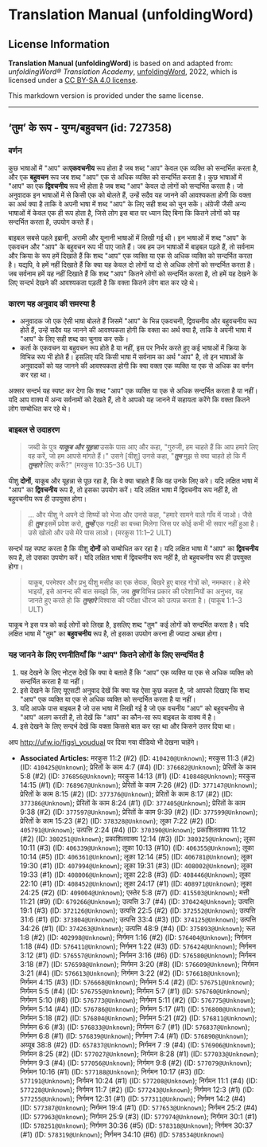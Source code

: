 # Translation Manual (unfoldingWord)

## License Information

**Translation Manual (unfoldingWord)** is based on and adapted from: _unfoldingWord® Translation Academy_, [unfoldingWord](https://unfoldingword.org/utw), 2022, which is licensed under a [CC BY-SA 4.0 license](https://creativecommons.org/licenses/by-sa/4.0/legalcode.en).

This markdown version is provided under the same license.



--------------------------------

## ‘तुम’ के रूप - युग्म/बहुवचन (id: 727358)

### वर्णन

कुछ भाषाओं में "आप" का**एकवचनीय** रूप होता है जब शब्द "आप" केवल एक व्यक्ति को सन्दर्भित करता है, और एक **बहुवचन** रूप जब शब्द "आप" एक से अधिक व्यक्ति को सन्दर्भित करता है। कुछ भाषाओं में "आप" का एक **द्विवचनीय** रूप भी होता है जब शब्द "आप" केवल दो लोगों को सन्दर्भित करता है। जो अनुवादक इन भाषाओं में से किसी एक को बोलते हैं, उन्हें सदैव यह जानने की आवश्यकता होगी कि वक्ता का अर्थ क्या है ताकि वे अपनी भाषा में शब्द "आप" के लिए सही शब्द को चुन सकें। अंग्रेजी जैसी अन्य भाषाओं में केवल एक ही रूप होता है, जिसे लोग इस बात पर ध्यान दिए बिना कि कितने लोगों को यह सन्दर्भित करता है, उपयोग करते हैं।

बाइबल सबसे पहले इब्रानी, अरामी और यूनानी भाषाओं में लिखी गई थी। इन भाषाओं में शब्द "आप" के एकवचन और "आप" के बहुवचन रूप भी पाए जाते हैं। जब हम उन भाषाओं में बाइबल पढ़ते हैं, तो सर्वनाम और क्रिया के रूप हमें दिखाते हैं कि शब्द "आप" एक व्यक्ति या एक से अधिक व्यक्ति को सन्दर्भित करता है। यद्यपि, वे हमें नहीं दिखाते हैं कि क्या यह केवल दो लोगों या दो से अधिक लोगों को सन्दर्भित करता है। जब सर्वनाम हमें यह नहीं दिखाते हैं कि शब्द "आप" कितने लोगों को सन्दर्भित करता है, तो हमें यह देखने के लिए सन्दर्भ देखने की आवश्यकता पड़ती है कि वक्ता कितने लोग बात कर रहे थे।

### कारण यह अनुवाद की समस्या है

* अनुवादक जो एक ऐसी भाषा बोलते हैं जिसमें "आप" के भिन्न एकवचनी, द्विवचनीय और बहुवचनीय रूप होते हैं, उन्हें सदैव यह जानने की आवश्यकता होगी कि वक्ता का अर्थ क्या है, ताकि वे अपनी भाषा में "आप" के लिए सही शब्द का चुनाव कर सकें।
* कर्ता के एकवचन या बहुवचन रूप होते है या नहीं, इस पर निर्भर करते हुए कई भाषाओं में क्रिया के विभिन्न रूप भी होते हैं। इसलिए यदि किसी भाषा में सर्वनाम का अर्थ "आप" है, तो इन भाषाओं के अनुवादकों को यह जानने की आवश्यकता होगी कि क्या वक्ता एक व्यक्ति या एक से अधिक का वर्णन कर रहा था।

अक्सर सन्दर्भ यह स्पष्ट कर देगा कि शब्द "आप" एक व्यक्ति या एक से अधिक सन्दर्भित करता है या नहीं। यदि आप वाक्य में अन्य सर्वनामों को देखते हैं, तो वे आपको यह जानने में सहायता करेंगे कि वक्ता कितने लोग सम्बोधित कर रहे थे।

### बाइबल से उदाहरण

> जब्दी के पुत्र ***याकूब और यूहन्ना*** उसके पास आए और कहा, "गुरुजी, हम चाहते हैं कि आप हमारे लिए वह करें, जो हम आपसे मांगते हैं।" उसने \[यीशु] उनसे कहा, "***तुम*** मुझ से क्या चाहते हो कि मैं ***तुम्हारे*** लिए करूँ?" (मरकुस 10:35–36 ULT)

यीशु **दोनों**, याकूब और यूहन्ना से पूछ रहा है, कि वे क्या चाहते हैं कि वह उनके लिए करे। यदि लक्षित भाषा में "आप" का **द्विवचनीय** रूप है, तो इसका उपयोग करें। यदि लक्षित भाषा में द्विवचनीय रूप नहीं है, तो बहुवचनीय रूप ही उपयुक्त होगा।

> … और यीशु ने अपने दो शिष्यों को भेजा और उनसे कहा, "हमारे सामने वाले गाँव में जाओ। जैसे ही ***तुम*** इसमें प्रवेश करो, ***तुम्हें*** एक गदही का बच्चा मिलेगा जिस पर कोई कभी भी सवार नहीं हुआ है। उसे खोलो और उसे मेरे पास लाओ। (मरकुस 11:1–2 ULT)

सन्दर्भ यह स्पष्ट करता है कि यीशु **दोनों** को सम्बोधित कर रहा है। यदि लक्षित भाषा में "आप" का **द्विवचनीय** रूप है, तो उसका उपयोग करें। यदि लक्षित भाषा में द्विवचनीय रूप नहीं है, तो बहुवचनीय रूप ही उपयुक्त होगा।

> याकूब, परमेश्वर और प्रभु यीशु मसीह का एक सेवक, बिखरे हुए बारह गोत्रों को, नमम्कार। हे मेरे भाइयों, इसे आनन्द की बात समझो कि, जब ***तुम*** विभिन्न प्रकार की परेशानियों का अनुभव, यह जानते हुए करते हो कि ***तुम्हारे*** विश्वास की परीक्षा धीरज को उत्पन्न करता है। (याकूब 1:1–3 ULT)

याकूब ने इस पत्र को कई लोगों को लिखा है, इसलिए शब्द "तुम" कई लोगों को सन्दर्भित करता है। यदि लक्षित भाषा में "तुम" का **बहुवचनीय** रूप है, तो इसका उपयोग करना ही ज्यादा अच्छा होगा।

### यह जानने के लिए रणनीतियाँ कि "आप" कितने लोगों के लिए सन्दर्भित है

1. यह देखने के लिए नोट्स देखें कि क्या वे बताते हैं कि “आप” एक व्यक्ति या एक से अधिक व्यक्ति को सन्दर्भित करता है या नहीं।
2. इसे देखने के लिए यूएसटी अनुवाद देखें कि क्या यह ऐसा कुछ कहता है, जो आपको दिखाए कि शब्द "आप" एक व्यक्ति या एक से अधिक व्यक्ति को सन्दर्भित करता है या नहीं।
3. यदि आपके पास बाइबल है जो उस भाषा में लिखी गई है जो एक वचनीय "आप" को बहुवचनीय से "आप" अलग करती है, तो देखें कि "आप" का कौन\-सा रूप बाइबल के वाक्य में है।
4. इसे देखने के लिए सन्दर्भ देखें कि वक्ता किससे बात कर रहा था और किसने उत्तर दिया था।

आप http://ufw.io/figs\_youdual पर दिया गया वीडियो भी देखना चाहेंगे।

* **Associated Articles:** मरकुस 11:2 (#2) (ID: `410420@Unknown`); मरकुस 11:3 (#2) (ID: `410425@Unknown`); प्रेरितों के काम 4:7 (#4) (ID: `376682@Unknown`); प्रेरितों के काम 5:8 (#2) (ID: `376856@Unknown`); मरकुस 14:13 (#1) (ID: `410848@Unknown`); मरकुस 14:15 (#1) (ID: `768967@Unknown`); प्रेरितों के काम 7:26 (#2) (ID: `377147@Unknown`); प्रेरितों के काम 8:15 (#2) (ID: `377376@Unknown`); प्रेरितों के काम 8:17 (#2) (ID: `377386@Unknown`); प्रेरितों के काम 8:24 (#1) (ID: `377405@Unknown`); प्रेरितों के काम 9:38 (#2) (ID: `377597@Unknown`); प्रेरितों के काम 9:39 (#2) (ID: `377599@Unknown`); प्रेरितों के काम 15:23 (#2) (ID: `378328@Unknown`); लूका 7:22 (#2) (ID: `405791@Unknown`); उत्पत्ति 2:24 (#4) (ID: `370390@Unknown`); प्रकाशितवाक्य 11:12 (#2) (ID: `380251@Unknown`); प्रकाशितवाक्य 12:14 (#3) (ID: `380325@Unknown`); लूका 10:11 (#3) (ID: `406339@Unknown`); लूका 10:13 (#10) (ID: `406355@Unknown`); लूका 10:14 (#5) (ID: `406361@Unknown`); लूका 12:14 (#5) (ID: `406781@Unknown`); लूका 19:30 (#1) (ID: `407994@Unknown`); लूका 19:31 (#3) (ID: `408002@Unknown`); लूका 19:33 (#1) (ID: `408006@Unknown`); लूका 22:8 (#3) (ID: `408446@Unknown`); लूका 22:10 (#1) (ID: `408452@Unknown`); लूका 24:17 (#1) (ID: `408971@Unknown`); लूका 24:25 (#2) (ID: `409004@Unknown`); एस्तेर 5:8 (#7) (ID: `415503@Unknown`); मत्ती 11:21 (#9) (ID: `679266@Unknown`); उत्पत्ति 3:7 (#4) (ID: `370424@Unknown`); उत्पत्ति 19:1 (#3) (ID: `372126@Unknown`); उत्पत्ति 22:5 (#2) (ID: `372552@Unknown`); उत्पत्ति 31:6 (#1) (ID: `373804@Unknown`); उत्पत्ति 33:4 (#3) (ID: `374125@Unknown`); उत्पत्ति 34:26 (#1) (ID: `374263@Unknown`); उत्पत्ति 48:9 (#4) (ID: `375893@Unknown`); रूत 1:8 (#2) (ID: `402998@Unknown`); निर्गमन 1:16 (#2) (ID: `576404@Unknown`); निर्गमन 1:18 (#4) (ID: `576411@Unknown`); निर्गमन 1:22 (#3) (ID: `576424@Unknown`); निर्गमन 3:12 (#1) (ID: `576557@Unknown`); निर्गमन 3:16 (#6) (ID: `576580@Unknown`); निर्गमन 3:18 (#7) (ID: `576598@Unknown`); निर्गमन 3:20 (#8) (ID: `576609@Unknown`); निर्गमन 3:21 (#4) (ID: `576613@Unknown`); निर्गमन 3:22 (#2) (ID: `576618@Unknown`); निर्गमन 4:15 (#3) (ID: `576668@Unknown`); निर्गमन 5:4 (#2) (ID: `576751@Unknown`); निर्गमन 5:5 (#4) (ID: `576755@Unknown`); निर्गमन 5:7 (#1) (ID: `576760@Unknown`); निर्गमन 5:10 (#8) (ID: `576773@Unknown`); निर्गमन 5:11 (#2) (ID: `576775@Unknown`); निर्गमन 5:14 (#4) (ID: `576786@Unknown`); निर्गमन 5:17 (#1) (ID: `576800@Unknown`); निर्गमन 5:18 (#2) (ID: `576804@Unknown`); निर्गमन 5:21 (#2) (ID: `576811@Unknown`); निर्गमन  6:6 (#3) (ID: `576833@Unknown`); निर्गमन 6:7 (#1) (ID: `576837@Unknown`); निर्गमन 6:8 (#1) (ID: `576839@Unknown`); निर्गमन 7:4 (#1) (ID: `576890@Unknown`); अय्यूब 38:8 (#2) (ID: `657837@Unknown`); निर्गमन 7 :9 (#4) (ID: `576906@Unknown`); निर्गमन 8:25 (#2) (ID: `577027@Unknown`); निर्गमन 8:28 (#1) (ID: `577033@Unknown`); निर्गमन 9:3 (#4) (ID: `577056@Unknown`); निर्गमन 9:8 (#2) (ID: `577079@Unknown`); निर्गमन 10:16 (#1) (ID: `577188@Unknown`); निर्गमन 10:17 (#3) (ID: `577191@Unknown`); निर्गमन 10:24 (#1) (ID: `577208@Unknown`); निर्गमन 11:1 (#4) (ID: `577228@Unknown`); निर्गमन 11:7 (#2) (ID: `577243@Unknown`); निर्गमन 12:3 (#1) (ID: `577255@Unknown`); निर्गमन 12:31 (#1) (ID: `577311@Unknown`); निर्गमन 14:2 (#4) (ID: `577387@Unknown`); निर्गमन 19:4 (#1) (ID: `577653@Unknown`); निर्गमन 25:2 (#4) (ID: `577963@Unknown`); निर्गमन 25:9 (#3) (ID: `577974@Unknown`); निर्गमन 30:1 (#1) (ID: `578251@Unknown`); निर्गमन 30:36 (#5) (ID: `578318@Unknown`); निर्गमन 30:37 (#1) (ID: `578319@Unknown`); निर्गमन 34:10 (#6) (ID: `578534@Unknown`)

